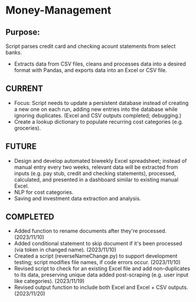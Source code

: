 # Money-Management
## Purpose:
Script parses credit card and checking acount statements from select banks.
* Extracts data from CSV files, cleans and processes data into a desired format with Pandas, and exports data into an Excel or CSV file.

## CURRENT
* Focus: Script needs to update a persistent database instead of creating a new one on each run, adding new entries into the database while ignoring duplicates. (Excel and CSV outputs completed; debugging.)
* Create a lookup dictionary to populate recurring cost categories (e.g. groceries).

## FUTURE
* Design and develop automated biweekly Excel spreadsheet; instead of manual entry every two weeks, relevant data will be extracted from inputs (e.g. pay stub, credit and checking statements), processed, calculated, and presented in a dashboard similar to existing manual Excel.
* NLP for cost categories.
* Saving and investment data extraction and analysis.

## COMPLETED
* Added function to rename documents after they're processed. (2023/11/10)
* Added conditional statement to skip document if it's been processed (via token in changed name). (2023/11/10)
* Created a script (reverseNameChange.py) to support development testing; script modifies file names, if code errors occur. (2023/11/10)
* Revised script to check for an existing Excel file and add non-duplicates to its data, preserving unique data added post-scraping (e.g. user input like categories). (2023/11/19)
* Revised output function to include both Excel and Excel + CSV outputs. (2023/11/20)
